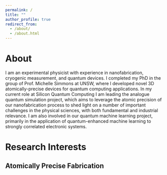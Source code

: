 ```yaml
---
permalink: /
title: ""
author_profile: true
redirect_from: 
  - /about/
  - /about.html
---
```


# About

I am an experimental physicist with experience in nanofabrication, cryogenic measurement, and quantum devices. I completed my PhD in the group of Prof. Michelle Simmons at UNSW, where I developed novel 3D atomically-precise devices for quantum computing applications. In my current role at Silicon Quantum Computing I am leading the analogue quantum simulation project, which aims to leverage the atomic precision of our nanofabrication process to shed light on a number of important challenges in the physical sciences, with both fundamental and industrial relevance. I am also involved in our quantum machine learning project, primarily in the application of quantum-enhanced machine learning to strongly correlated electronic systems.

# Research Interests

## Atomically Precise Fabrication 




